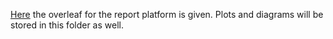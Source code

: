 [Here](https://www.overleaf.com/read/nfnxdzczfgbm) the overleaf for the report platform is given. Plots and diagrams will be stored in this folder as well.
